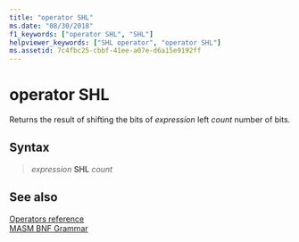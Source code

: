 ```yaml
---
title: "operator SHL"
ms.date: "08/30/2018"
f1_keywords: ["operator SHL", "SHL"]
helpviewer_keywords: ["SHL operator", "operator SHL"]
ms.assetid: 7c4fbc25-cbbf-41ee-a07e-d6a15e9192ff
---
```

# operator SHL

Returns the result of shifting the bits of *expression* left *count* number of bits.

## Syntax

> *expression* **SHL** *count*

## See also

[Operators reference](operators-reference.md)<br/>
[MASM BNF Grammar](masm-bnf-grammar.md)

